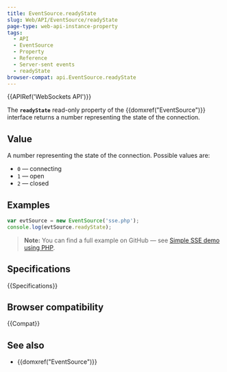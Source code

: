 ```yaml
---
title: EventSource.readyState
slug: Web/API/EventSource/readyState
page-type: web-api-instance-property
tags:
  - API
  - EventSource
  - Property
  - Reference
  - Server-sent events
  - readyState
browser-compat: api.EventSource.readyState
---
```

{{APIRef('WebSockets API')}}

The **`readyState`** read-only property of the
{{domxref("EventSource")}} interface returns a number representing the state of the
connection.

## Value

A number representing the state of the connection. Possible values are:

- `0` — connecting
- `1` — open
- `2` — closed

## Examples

```js
var evtSource = new EventSource('sse.php');
console.log(evtSource.readyState);
```

> **Note:** You can find a full example on GitHub — see [Simple SSE demo using PHP](https://github.com/mdn/dom-examples/tree/master/server-sent-events).

## Specifications

{{Specifications}}

## Browser compatibility

{{Compat}}

## See also

- {{domxref("EventSource")}}

